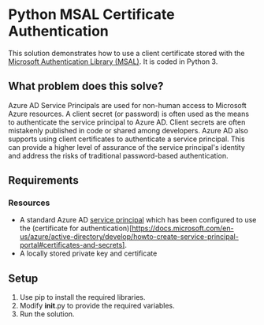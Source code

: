 # Python MSAL Certificate Authentication
This solution demonstrates how to use a client certificate stored with the [Microsoft Authentication Library (MSAL)](https://docs.microsoft.com/en-us/azure/active-directory/develop/msal-overview).  It is coded in Python 3.

## What problem does this solve?
Azure AD Service Principals are used for non-human access to Microsoft Azure resources.  A client secret (or password) is often used as the means to authenticate the service principal to Azure AD.  Client secrets are often mistakenly published in code or shared among developers.  Azure AD also supports using client certificates to authenticate a service principal.  This can provide a higher level of assurance of the service principal's identity and address the risks of traditional password-based authentication.

## Requirements

### Resources
* A standard Azure AD [service principal](https://docs.microsoft.com/en-us/azure/active-directory/develop/app-objects-and-service-principals) which has been configured to use the (certificate for authentication)[https://docs.microsoft.com/en-us/azure/active-directory/develop/howto-create-service-principal-portal#certificates-and-secrets].
* A locally stored private key and certificate

## Setup
1. Use pip to install the required libraries.
2. Modify __init__.py to provide the required variables.
3. Run the solution.
